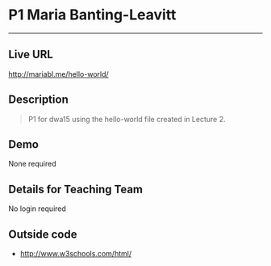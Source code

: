 # P1 Maria Banting-Leavitt

----
## Live URL
<http://mariabl.me/hello-world/>

## Description
> P1 for dwa15 using the hello-world file created in Lecture 2.

## Demo
None required

## Details for Teaching Team
No login required

## Outside code
* http://www.w3schools.com/html/

